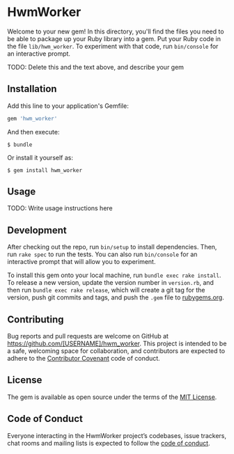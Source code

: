 # HwmWorker

Welcome to your new gem! In this directory, you'll find the files you need to be able to package up your Ruby library into a gem. Put your Ruby code in the file `lib/hwm_worker`. To experiment with that code, run `bin/console` for an interactive prompt.

TODO: Delete this and the text above, and describe your gem

## Installation

Add this line to your application's Gemfile:

```ruby
gem 'hwm_worker'
```

And then execute:

    $ bundle

Or install it yourself as:

    $ gem install hwm_worker

## Usage

TODO: Write usage instructions here

## Development

After checking out the repo, run `bin/setup` to install dependencies. Then, run `rake spec` to run the tests. You can also run `bin/console` for an interactive prompt that will allow you to experiment.

To install this gem onto your local machine, run `bundle exec rake install`. To release a new version, update the version number in `version.rb`, and then run `bundle exec rake release`, which will create a git tag for the version, push git commits and tags, and push the `.gem` file to [rubygems.org](https://rubygems.org).

## Contributing

Bug reports and pull requests are welcome on GitHub at https://github.com/[USERNAME]/hwm_worker. This project is intended to be a safe, welcoming space for collaboration, and contributors are expected to adhere to the [Contributor Covenant](http://contributor-covenant.org) code of conduct.

## License

The gem is available as open source under the terms of the [MIT License](https://opensource.org/licenses/MIT).

## Code of Conduct

Everyone interacting in the HwmWorker project’s codebases, issue trackers, chat rooms and mailing lists is expected to follow the [code of conduct](https://github.com/[USERNAME]/hwm_worker/blob/master/CODE_OF_CONDUCT.md).
